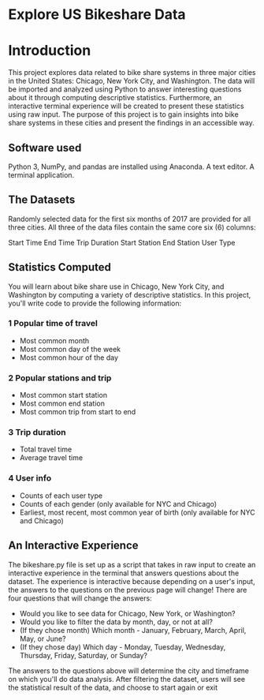 # Explore US Bikeshare Data

# Introduction

This project explores data related to bike share systems in three major cities in the United States: Chicago, New York City, and Washington. The data will be imported and analyzed using Python to answer interesting questions about it through computing descriptive statistics. Furthermore, an interactive terminal experience will be created to present these statistics using raw input. The purpose of this project is to gain insights into bike share systems in these cities and present the findings in an accessible way.

## Software used
Python 3, NumPy, and pandas are installed using Anaconda.
A text editor.
A terminal application.

## The Datasets
Randomly selected data for the first six months of 2017 are provided for all three cities. All three of the data files contain the same core six (6) columns:

Start Time
End Time 
Trip Duration 
Start Station
End Station
User Type

## Statistics Computed
You will learn about bike share use in Chicago, New York City, and Washington by computing a variety of descriptive statistics. In this project, you'll write code to provide the following information:

### 1 Popular time of travel
* Most common month
* Most common day of the week
* Most common hour of the day

### 2 Popular stations and trip
* Most common start station
* Most common end station
* Most common trip from start to end

### 3 Trip duration
* Total travel time
* Average travel time

### 4 User info
* Counts of each user type
* Counts of each gender (only available for NYC and Chicago)
* Earliest, most recent, most common year of birth (only available for NYC and Chicago)


## An Interactive Experience
The bikeshare.py file is set up as a script that takes in raw input to create an interactive experience in the terminal that answers questions about the dataset. The experience is interactive because depending on a user's input, the answers to the questions on the previous page will change! There are four questions that will change the answers:

* Would you like to see data for Chicago, New York, or Washington?
* Would you like to filter the data by month, day, or not at all?
* (If they chose month) Which month - January, February, March, April, May, or June?
* (If they chose day) Which day - Monday, Tuesday, Wednesday, Thursday, Friday, Saturday, or Sunday?

The answers to the questions above will determine the city and timeframe on which you'll do data analysis. After filtering the dataset, users will see the statistical result of the data, and choose to start again or exit
